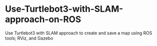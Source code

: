 # Use-Turtlebot3-with-SLAM-approach-on-ROS
Use Turtlebot3 with SLAM approach to create and save a map using ROS tools; RViz, and Gazebo

